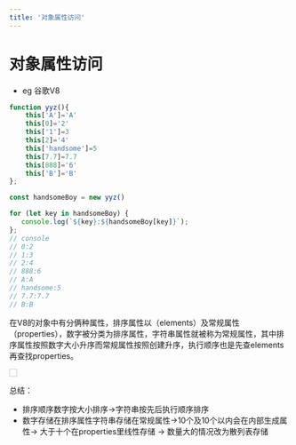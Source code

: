```yaml
---
title: '对象属性访问'
---
```


# 对象属性访问

- eg  谷歌V8

```javascript
function yyz(){
    this['A']='A'
    this[0]='2'
    this['1']=3
    this[2]='4'
    this['handsome']=5
    this[7.7]=7.7
    this[888]='6'
    this['B']='B'
};

const handsomeBoy = new yyz()

for (let key in handsomeBoy) {
   console.log(`${key}:${handsomeBoy[key]}`);
};
// console
// 0:2
// 1:3
// 2:4
// 888:6
// A:A
// handsome:5
// 7.7:7.7
// B:B

```

在V8的对象中有分俩种属性，排序属性以（elements）及常规属性（properties），数字被分类为排序属性，字符串属性就被称为常规属性，其中排序属性按照数字大小升序而常规属性按照创建升序，执行顺序也是先查elements再查找properties。

<img src="@assets/images/js-ov-01.png" alt="" style="border:1px solid #ccc; padding:6px">


总结：

- 排序顺序数字按大小排序->字符串按先后执行顺序排序
- 数字存储在排序属性字符串存储在常规属性->10个及10个以内会在内部生成属性-> 大于十个在properties里线性存储 -> 数量大的情况改为散列表存储